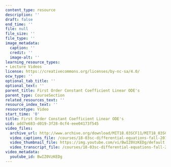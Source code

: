```yaml
---
content_type: resource
description: ''
draft: false
end_time: ''
file: null
file_size: ''
file_type: ''
image_metadata:
  caption: ''
  credit: ''
  image-alt: ''
learning_resource_types:
- Lecture Videos
license: https://creativecommons.org/licenses/by-nc-sa/4.0/
ocw_type: ''
optional_tab_title: ''
optional_text: ''
parent_title: First Order Constant Coefficient Linear ODE's
parent_type: CourseSection
related_resources_text: ''
resource_index_text: ''
resourcetype: Video
start_time: '0'
title: First Order Constant Coefficient Linear ODE's
uid: add7e683-d019-3f28-0cf4-eee04173f545
video_files:
  archive_url: http://www.archive.org/download/MIT18.03SCF11/MIT18_03SC_110720_D2_300k.mp4
  video_captions_file: /courses/18-03sc-differential-equations-fall-2011/0668080bd5dd529a82f5069454999a93_BwIZ0VzKEDg.vtt
  video_thumbnail_file: https://img.youtube.com/vi/BwIZ0VzKEDg/default.jpg
  video_transcript_file: /courses/18-03sc-differential-equations-fall-2011/c80528851254adb607875b4695484b91_BwIZ0VzKEDg.pdf
video_metadata:
  youtube_id: BwIZ0VzKEDg
---
```

